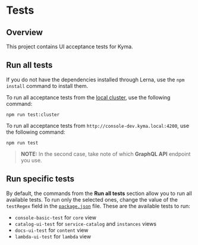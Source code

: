 # Tests

## Overview 

This project contains UI acceptance tests for Kyma.

## Run all tests

If you do not have the dependencies installed through Lerna, use the `npm install` command to install them.

To run all acceptance tests from the [local cluster](https://console.kyma.local), use the following command:
```
npm run test:cluster
```

To run all acceptance tests from `http://console-dev.kyma.local:4200`, use the following command:
```
npm run test
```

> **NOTE:** In the second case, take note of which **GraphQL API** endpoint you use.

## Run specific tests

By default, the commands from the **Run all tests** section allow you to run all available tests. To run only the selected ones, change the value of the `testRegex` field in the [`package.json`](package.json) file. These are the available tests to run:
- `console-basic-test` for `core` view
- `catalog-ui-test` for `service-catalog` and `instances` views
- `docs-ui-test` for `content` view
- `lambda-ui-test` for `lambda` view
